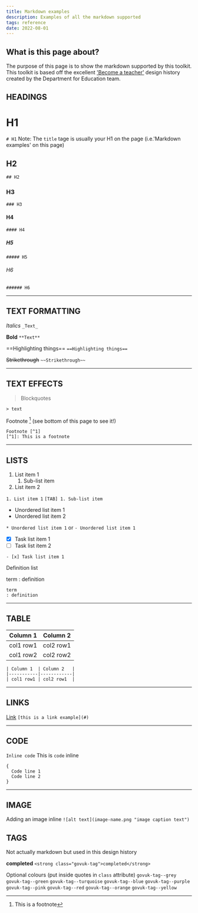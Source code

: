```yaml
---
title: Markdown examples
description: Examples of all the markdown supported
tags: reference
date: 2022-08-01
---
```


## What is this page about?
The purpose of this page is to show the markdown supported by this toolkit. This toolkit is based off the excellent ['Become a teacher'](https://bat-design-history.netlify.app/) design history created by the Department for Education team.

## HEADINGS

# H1
`# H1`
Note: The `title` tage is usually your H1 on the page (i.e.'Markdown examples' on this page)

## H2
`## H2`
### H3
`### H3`
#### H4
`#### H4`
##### H5
`##### H5`
###### H6
`###### H6`

--------

## TEXT FORMATTING

_Italics_
`_Text_`

**Bold**
`**Text**`

==Highlighting things==
`==Highlighting things==`

~~Strikethrough~~
`~~Strikethrough~~`

--------

## TEXT EFFECTS

> Blockquotes

`> text`

Footnote [^1] (see bottom of this page to see it!)
[^1]: This is a footnote

```
Footnote [^1]
[^1]: This is a footnote
```

--------

## LISTS

1. List item 1
   1. Sub-list item
2. List item 2

`1. List item 1`
`[TAB] 1. Sub-list item`

* Unordered list item 1
* Unordered list item 2

`* Unordered list item 1` or `- Unordered list item 1`


- [x] Task list item 1
- [ ] Task list item 2

`- [x] Task list item 1`

Definition list

term
: definition

```
term
: definition
```

--------

## TABLE

| Column 1  | Column 2   |
|-----------|------------|
| col1 row1 | col2 row1  |
| col1 row2 | col2 row2  |


```
| Column 1  | Column 2   |
|-----------|------------|
| col1 row1 | col2 row1  |
```

--------

## LINKS

[Link](#)
`[this is a link example](#)`

--------

## CODE

`Inline code`
This is `code` inline

```
{
  Code line 1
  Code line 2
}
```

--------

## IMAGE

Adding an image inline
`![alt text](image-name.png "image caption text")`

## TAGS
Not actually markdown but used in this design history

<strong class="govuk-tag">completed</strong>
`<strong class="govuk-tag">completed</strong>`

Optional colours (put inside quotes in `class` attribute)
`govuk-tag--grey`
`govuk-tag--green`
`govuk-tag--turquoise`
`govuk-tag--blue`
`govuk-tag--purple`
`govuk-tag--pink`
`govuk-tag--red`
`govuk-tag--orange`
`govuk-tag--yellow`
